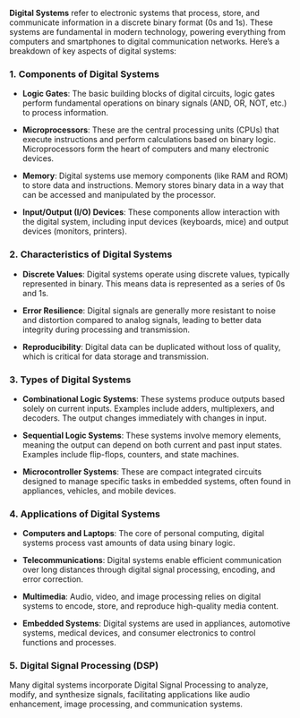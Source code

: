 **Digital Systems** refer to electronic systems that process, store, and communicate information in a discrete binary format (0s and 1s). These systems are fundamental in modern technology, powering everything from computers and smartphones to digital communication networks. Here’s a breakdown of key aspects of digital systems:


### 1. **Components of Digital Systems**

- **Logic Gates**: The basic building blocks of digital circuits, logic gates perform fundamental operations on binary signals (AND, OR, NOT, etc.) to process information.
    
- **Microprocessors**: These are the central processing units (CPUs) that execute instructions and perform calculations based on binary logic. Microprocessors form the heart of computers and many electronic devices.
    
- **Memory**: Digital systems use memory components (like RAM and ROM) to store data and instructions. Memory stores binary data in a way that can be accessed and manipulated by the processor.
    
- **Input/Output (I/O) Devices**: These components allow interaction with the digital system, including input devices (keyboards, mice) and output devices (monitors, printers).
    

### 2. **Characteristics of Digital Systems**

- **Discrete Values**: Digital systems operate using discrete values, typically represented in binary. This means data is represented as a series of 0s and 1s.
    
- **Error Resilience**: Digital signals are generally more resistant to noise and distortion compared to analog signals, leading to better data integrity during processing and transmission.
    
- **Reproducibility**: Digital data can be duplicated without loss of quality, which is critical for data storage and transmission.
    

### 3. **Types of Digital Systems**

- **Combinational Logic Systems**: These systems produce outputs based solely on current inputs. Examples include adders, multiplexers, and decoders. The output changes immediately with changes in input.
    
- **Sequential Logic Systems**: These systems involve memory elements, meaning the output can depend on both current and past input states. Examples include flip-flops, counters, and state machines.
    
- **Microcontroller Systems**: These are compact integrated circuits designed to manage specific tasks in embedded systems, often found in appliances, vehicles, and mobile devices.
    

### 4. **Applications of Digital Systems**

- **Computers and Laptops**: The core of personal computing, digital systems process vast amounts of data using binary logic.
    
- **Telecommunications**: Digital systems enable efficient communication over long distances through digital signal processing, encoding, and error correction.
    
- **Multimedia**: Audio, video, and image processing relies on digital systems to encode, store, and reproduce high-quality media content.
    
- **Embedded Systems**: Digital systems are used in appliances, automotive systems, medical devices, and consumer electronics to control functions and processes.
    

### 5. **Digital Signal Processing (DSP)**

Many digital systems incorporate Digital Signal Processing to analyze, modify, and synthesize signals, facilitating applications like audio enhancement, image processing, and communication systems.